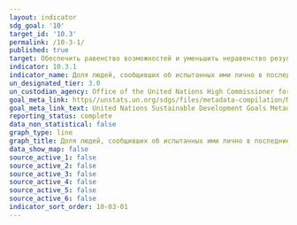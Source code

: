 ```yaml
---
layout: indicator
sdg_goal: '10'
target_id: '10.3'
permalink: /10-3-1/
published: true
target: Обеспечить равенство возможностей и уменьшить неравенство результатов, в том числе путем отмены дискриминационных законов, политики и практики и содействия принятию соответствующего законодательства, политики и мер в этом направлении
indicator: 10.3.1
indicator_name: Доля людей, сообщивших об испытанных ими лично в последние 12 месяцев проявлениях дискриминации или преследованиях на основании, дискриминация на котором запрещена международным правом прав человека
un_designated_tier: 3.0
un_custodian_agency: Office of the United Nations High Commissioner for Human Rights (OHCHR)
goal_meta_link: https//unstats.un.org/sdgs/files/metadata-compilation/Metadata-Goal-10.pdf
goal_meta_link_text: United Nations Sustainable Development Goals Metadata (PDF 4.0 MB)
reporting_status: complete
data_non_statistical: false
graph_type: line
graph_title: Доля людей, сообщивших об испытанных ими лично в последние 12 месяцев проявлениях дискриминации или преследованиях на основании, дискриминация на котором запрещена международным правом прав человека
data_show_map: false
source_active_1: false
source_active_2: false
source_active_3: false
source_active_4: false
source_active_5: false
source_active_6: false
indicator_sort_order: 10-03-01
---
```

